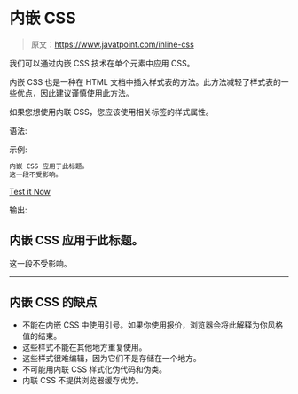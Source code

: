 # 内嵌 CSS

> 原文：<https://www.javatpoint.com/inline-css>

我们可以通过内嵌 CSS 技术在单个元素中应用 CSS。

内嵌 CSS 也是一种在 HTML 文档中插入样式表的方法。此方法减轻了样式表的一些优点，因此建议谨慎使用此方法。

如果您想使用内联 CSS，您应该使用相关标签的样式属性。

语法:

示例:

```html
内嵌 CSS 应用于此标题。
这一段不受影响。

```

[Test it Now](https://www.javatpoint.com/oprweb/test.jsp?filename=cssinline1)

输出:

## 内嵌 CSS 应用于此标题。

这一段不受影响。

* * *

## 内嵌 CSS 的缺点

*   不能在内嵌 CSS 中使用引号。如果你使用报价，浏览器会将此解释为你风格值的结束。
*   这些样式不能在其他地方重复使用。
*   这些样式很难编辑，因为它们不是存储在一个地方。
*   不可能用内联 CSS 样式化伪代码和伪类。
*   内联 CSS 不提供浏览器缓存优势。